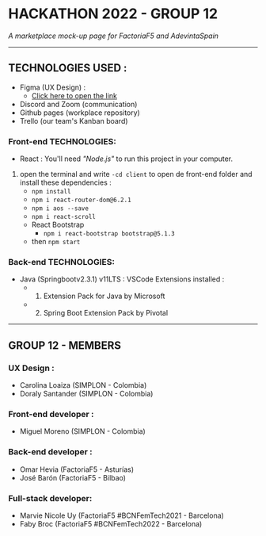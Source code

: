 # HACKATHON 2022 - GROUP 12
 _A marketplace mock-up page for FactoriaF5 and AdevintaSpain_ 
- - - -
## TECHNOLOGIES USED :
- Figma (UX Design) :
    - [Click here to open the link](https://www.figma.com/file/pENNcuM5FWjmTFRUWvjRbN/BeNatural?node-id=0%3A1)
- Discord and Zoom (communication)
- Github pages (workplace repository)
- Trello (our team's Kanban board)
### Front-end TECHNOLOGIES:
-  React : 
 You'll need _"Node.js"_ to run this project in your computer. 
 1. open the terminal and write `-cd client` to open de front-end folder and install these dependencies  :   
    - `npm install`
    - `npm i react-router-dom@6.2.1`
    - `npm i aos --save`
    - `npm i react-scroll`
    - React Bootstrap
      - `npm i react-bootstrap bootstrap@5.1.3 ` 
    - then `npm start`
### Back-end TECHNOLOGIES:
- Java (Springbootv2.3.1) v11LTS :
   VSCode Extensions installed :   
    - 1. Extension Pack for Java by Microsoft
    - 2.  Spring Boot Extension Pack by Pivotal
 
- - - -
## GROUP 12 - MEMBERS
### UX Design : 
- Carolina Loaiza (SIMPLON - Colombia)
- Doraly Santander (SIMPLON - Colombia)
### Front-end developer :
- Miguel Moreno (SIMPLON - Colombia)
### Back-end developer : 
- Omar Hevia (FactoriaF5 - Asturías)
- José Barón (FactoriaF5 - Bilbao)
### Full-stack developer:
- Marvie Nicole Uy (FactoriaF5 #BCNFemTech2021 - Barcelona)
- Faby Broc (FactoriaF5 #BCNFemTech2022 - Barcelona)
